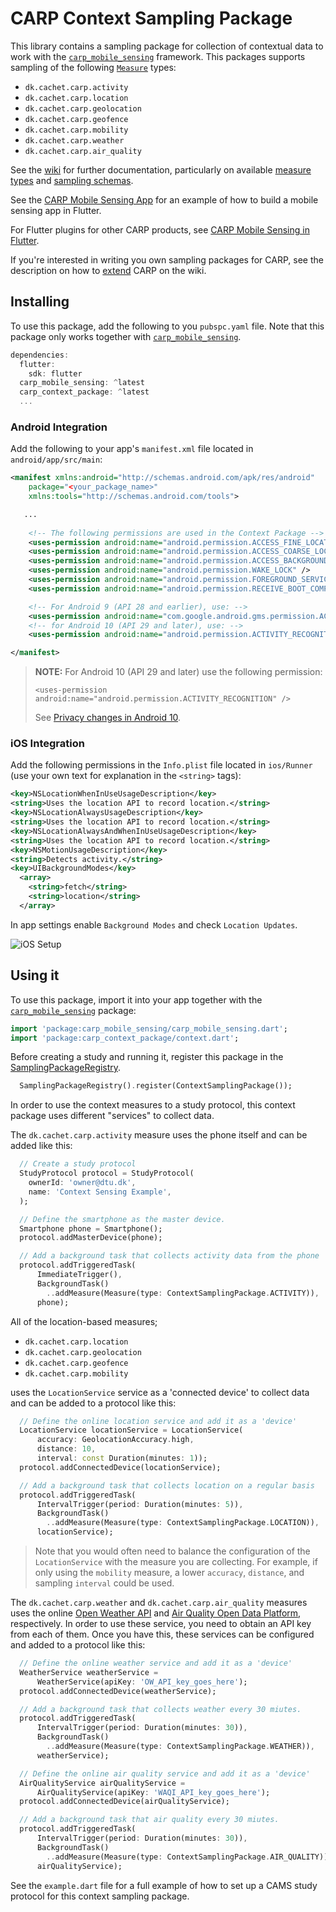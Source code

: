 # CARP Context Sampling Package

This library contains a sampling package for collection of contextual data to work with the [`carp_mobile_sensing`](https://pub.dartlang.org/packages/carp_mobile_sensing) framework.
This packages supports sampling of the following [`Measure`](https://pub.dev/documentation/carp_core/latest/carp_core_protocols/Measure-class.html) types:

* `dk.cachet.carp.activity`
* `dk.cachet.carp.location`
* `dk.cachet.carp.geolocation`
* `dk.cachet.carp.geofence`
* `dk.cachet.carp.mobility`
* `dk.cachet.carp.weather`
* `dk.cachet.carp.air_quality`

See the [wiki](https://github.com/cph-cachet/carp.sensing-flutter/wiki) for further documentation, particularly on available [measure types](https://github.com/cph-cachet/carp.sensing-flutter/wiki/A.-Measure-Types) and [sampling schemas](https://github.com/cph-cachet/carp.sensing-flutter/wiki/D.-Sampling-Schemas).

See the [CARP Mobile Sensing App](https://github.com/cph-cachet/carp.sensing-flutter/tree/master/apps/carp_mobile_sensing_app) for an example of how to build a mobile sensing app in Flutter.

For Flutter plugins for other CARP products, see [CARP Mobile Sensing in Flutter](https://github.com/cph-cachet/carp.sensing-flutter).

If you're interested in writing you own sampling packages for CARP, see the description on
how to [extend](https://github.com/cph-cachet/carp.sensing-flutter/wiki/4.-Extending-CARP-Mobile-Sensing) CARP on the wiki.

## Installing

To use this package, add the following to you `pubspc.yaml` file. Note that
this package only works together with [`carp_mobile_sensing`](https://pub.dev/packages/carp_mobile_sensing).

`````dart
dependencies:
  flutter:
    sdk: flutter
  carp_mobile_sensing: ^latest
  carp_context_package: ^latest
  ...
`````

### Android Integration

Add the following to your app's `manifest.xml` file located in `android/app/src/main`:

````xml
<manifest xmlns:android="http://schemas.android.com/apk/res/android"
    package="<your_package_name>"
    xmlns:tools="http://schemas.android.com/tools">

   ...
   
    <!-- The following permissions are used in the Context Package -->
    <uses-permission android:name="android.permission.ACCESS_FINE_LOCATION" />
    <uses-permission android:name="android.permission.ACCESS_COARSE_LOCATION" />
    <uses-permission android:name="android.permission.ACCESS_BACKGROUND_LOCATION" />
    <uses-permission android:name="android.permission.WAKE_LOCK" />
    <uses-permission android:name="android.permission.FOREGROUND_SERVICE" />
    <uses-permission android:name="android.permission.RECEIVE_BOOT_COMPLETED"/>

    <!-- For Android 9 (API 28 and earlier), use: -->
    <uses-permission android:name="com.google.android.gms.permission.ACTIVITY_RECOGNITION" />
    <!-- for Android 10 (API 29 and later), use: -->
    <uses-permission android:name="android.permission.ACTIVITY_RECOGNITION" />

</manifest>
````

> **NOTE:** For Android 10 (API 29 and later) use the following permission:
>
> `<uses-permission android:name="android.permission.ACTIVITY_RECOGNITION" />`
>
> See [Privacy changes in Android 10](https://developer.android.com/about/versions/10/privacy/changes#physical-activity-recognition).


### iOS Integration

Add the following permissions in the `Info.plist` file located in `ios/Runner` (use your own text for explanation in the `<string>` tags):

```xml
<key>NSLocationWhenInUseUsageDescription</key>
<string>Uses the location API to record location.</string>
<key>NSLocationAlwaysUsageDescription</key>
<string>Uses the location API to record location.</string>
<key>NSLocationAlwaysAndWhenInUseUsageDescription</key>
<string>Uses the location API to record location.</string>
<key>NSMotionUsageDescription</key>
<string>Detects activity.</string>
<key>UIBackgroundModes</key>
  <array>
    <string>fetch</string>
    <string>location</string>
  </array>
```

In app settings enable `Background Modes` and check `Location Updates`.

![iOS Setup](https://raw.githubusercontent.com/wiki/rekab-app/background_locator/images/background_location_update.png)

## Using it

To use this package, import it into your app together with the
[`carp_mobile_sensing`](https://pub.dartlang.org/packages/carp_mobile_sensing) package:

`````dart
import 'package:carp_mobile_sensing/carp_mobile_sensing.dart';
import 'package:carp_context_package/context.dart';
`````

Before creating a study and running it, register this package in the [SamplingPackageRegistry](https://pub.dev/documentation/carp_mobile_sensing/latest/runtime/SamplingPackageRegistry-class.html).

````dart
  SamplingPackageRegistry().register(ContextSamplingPackage());
````

In order to use the context measures to a study protocol, this context package uses different "services" to collect data.

The `dk.cachet.carp.activity` measure uses the phone itself and can be added like this:

```dart
  // Create a study protocol
  StudyProtocol protocol = StudyProtocol(
    ownerId: 'owner@dtu.dk',
    name: 'Context Sensing Example',
  );

  // Define the smartphone as the master device.
  Smartphone phone = Smartphone();
  protocol.addMasterDevice(phone);

  // Add a background task that collects activity data from the phone
  protocol.addTriggeredTask(
      ImmediateTrigger(),
      BackgroundTask()
        ..addMeasure(Measure(type: ContextSamplingPackage.ACTIVITY)),
      phone);
```

All of the location-based measures;

* `dk.cachet.carp.location`
* `dk.cachet.carp.geolocation`
* `dk.cachet.carp.geofence`
* `dk.cachet.carp.mobility`

uses the `LocationService` service as a 'connected device' to collect data and can be added to a protocol like this:

```dart
  // Define the online location service and add it as a 'device'
  LocationService locationService = LocationService(
      accuracy: GeolocationAccuracy.high,
      distance: 10,
      interval: const Duration(minutes: 1));
  protocol.addConnectedDevice(locationService);

  // Add a background task that collects location on a regular basis
  protocol.addTriggeredTask(
      IntervalTrigger(period: Duration(minutes: 5)),
      BackgroundTask()
        ..addMeasure(Measure(type: ContextSamplingPackage.LOCATION)),
      locationService);
```

> Note that you would often need to balance the configuration of the `LocationService` with the measure you are collecting. For example, if only using the `mobility` measure, a lower `accuracy`, `distance`, and sampling `interval` could be used.

The `dk.cachet.carp.weather` and `dk.cachet.carp.air_quality` measures uses the online [Open Weather API](https://openweathermap.org/api) and [Air Quality Open Data Platform](https://aqicn.org/data-platform/token/#/), respectively.
In order to use these service, you need to obtain an API key from each of them.
Once you have this, these services can be configured and added to a protocol like this:

```dart
  // Define the online weather service and add it as a 'device'
  WeatherService weatherService =
      WeatherService(apiKey: 'OW_API_key_goes_here');
  protocol.addConnectedDevice(weatherService);

  // Add a background task that collects weather every 30 miutes.
  protocol.addTriggeredTask(
      IntervalTrigger(period: Duration(minutes: 30)),
      BackgroundTask()
        ..addMeasure(Measure(type: ContextSamplingPackage.WEATHER)),
      weatherService);

  // Define the online air quality service and add it as a 'device'
  AirQualityService airQualityService =
      AirQualityService(apiKey: 'WAQI_API_key_goes_here');
  protocol.addConnectedDevice(airQualityService);

  // Add a background task that air quality every 30 miutes.
  protocol.addTriggeredTask(
      IntervalTrigger(period: Duration(minutes: 30)),
      BackgroundTask()
        ..addMeasure(Measure(type: ContextSamplingPackage.AIR_QUALITY)),
      airQualityService);
```

See the `example.dart` file for a full example of how to set up a CAMS study protocol for this context sampling package.
